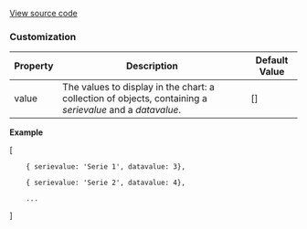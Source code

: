 [View source code](https://github.com/OMNIALowCode/omnia3-samples/blob/master/webcomponents/web-components/BarChart/bar-chart.js)


### Customization
| Property | Description                     | Default Value |
|----------|---------------------------------|---------------|
| value | The values to display in the chart: a collection of objects, containing a _serievalue_ and a _datavalue_. | [] |

**Example**

[

        { serievalue: 'Serie 1', datavalue: 3},

        { serievalue: 'Serie 2', datavalue: 4},

        ...

]
